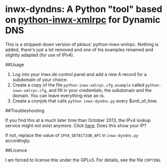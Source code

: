 # inwx-dyndns: A Python "tool" based on [python-inwx-xmlrpc](http://github.com/pklaus/python-inwx-xmlrpc) for Dynamic DNS

This is a stripped-down version of pklaus' python-inwx-xmlrpc. Nothing is added, there's just a lot removed and one of his examples renamed and slightly adapted (for use of IPv4).


##Usage

1. Log into your inwx.de control panel and add a new A record for a subdomain of your choice.
2. Create a copy of the file `python-inwx-xmlrpc.cfg.example` called `python-inwx-xmlrpc.cfg`, and fill in your credentials, the subdomain and the domain. You can leave everything else as-is.
3. Create a cronjob that calls `python inwx-dyndns.py` every $unit\_of\_time.

##Troubleshooting

If you find this at a much later time than October 2013, the IPv4 lookup service might not exist anymore. Click [here](http://ip.42.pl/raw). Does this show your IP?

If not, replace the value of `IPV4_DETECTION_API` in `inwx-dyndns.py` accordingly.

##Licence

I am forced to license this under the GPLv3. For details, see the file `COPYING`.
